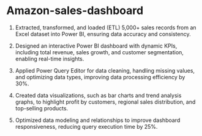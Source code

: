 # Amazon-sales-dashboard

1. Extracted, transformed, and loaded (ETL) 5,000+ sales records from an Excel dataset into Power BI, ensuring data accuracy and consistency.

2. Designed an interactive Power BI dashboard with dynamic KPIs, including total revenue, sales growth, and customer segmentation, enabling real-time insights.

3. Applied Power Query Editor for data cleaning, handling missing values, and optimizing data types, improving data processing efficiency by 30%.

4. Created data visualizations, such as bar charts and trend analysis graphs, to highlight profit by customers, regional sales distribution, and top-selling products.

5. Optimized data modeling and relationships to improve dashboard responsiveness, reducing query execution time by 25%.
